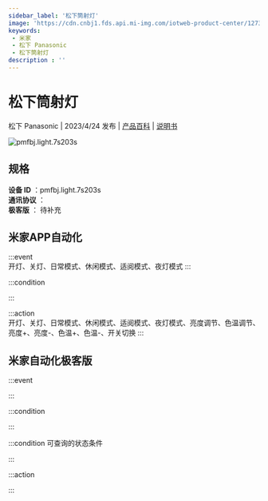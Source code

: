```yaml
---
sidebar_label: '松下筒射灯'
image: 'https://cdn.cnbj1.fds.api.mi-img.com/iotweb-product-center/1273389643c9e4f74daacfa75c6de7e5_1680141709664.png?GalaxyAccessKeyId=AKVGLQWBOVIRQ3XLEW&Expires=9223372036854775807&Signature=AdDuSWod2ftUnN+LSI4pvAx2t4c='
keywords: 
 - 米家
 - 松下 Panasonic
 - 松下筒射灯
description : ''
---
```

# 松下筒射灯

松下 Panasonic | 2023/4/24 发布 | [产品百科](https://home.mi.com/webapp/content/baike/product/index.html?model=pmfbj.light.7s203s/) | [说明书](https://home.mi.com/views/introduction.html?model=pmfbj.light.7s203s&region=cn)

![pmfbj.light.7s203s](https://cdn.cnbj1.fds.api.mi-img.com/iotweb-product-center/1273389643c9e4f74daacfa75c6de7e5_1680141709664.png?GalaxyAccessKeyId=AKVGLQWBOVIRQ3XLEW&Expires=9223372036854775807&Signature=AdDuSWod2ftUnN+LSI4pvAx2t4c=)

## 规格  
> 
**设备 ID** ：pmfbj.light.7s203s  
**通讯协议** ：  
**极客版**  ： 待补充 


## 米家APP自动化  

:::event  
开灯、关灯、日常模式、休闲模式、适阅模式、夜灯模式
:::

:::condition  

:::

:::action   
开灯、关灯、日常模式、休闲模式、适阅模式、夜灯模式、亮度调节、色温调节、亮度+、亮度-、色温+、色温-、开关切换
:::

## 米家自动化极客版  

:::event  

:::

:::condition  

:::

:::condition 可查询的状态条件  

:::

:::action  

:::

        
